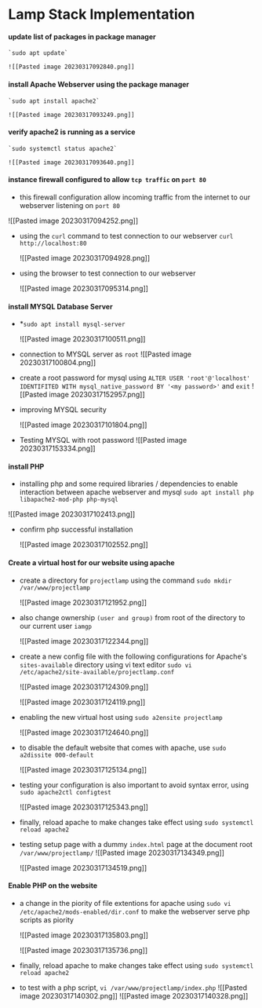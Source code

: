 # Lamp Stack Implementation

#### update list of packages in package manager
	`sudo apt update`

	![[Pasted image 20230317092840.png]]
#### install Apache Webserver using the package manager
	`sudo apt install apache2`

	![[Pasted image 20230317093249.png]]

#### verify apache2 is running as a service
	`sudo systemctl status apache2`

	![[Pasted image 20230317093640.png]]

#### instance firewall configured to allow `tcp traffic` on `port 80`
* this firewall configuration allow incoming traffic from the internet to our webserver listening on `port 80`

![[Pasted image 20230317094252.png]]

* using the `curl` command to test connection to our webserver
	`curl http://localhost:80`
	
	![[Pasted image 20230317094928.png]]
* using the browser to test connection to our webserver

	![[Pasted image 20230317095314.png]]

#### install MYSQL Database Server
* *`sudo apt install mysql-server`

	![[Pasted image 20230317100511.png]]

* connection to MYSQL server as `root`
	![[Pasted image 20230317100804.png]]
* create a root password for mysql using `ALTER USER 'root'@'localhost' IDENTIFITED WITH mysql_native_password BY '<my password>'` and `exit`
	![[Pasted image 20230317152957.png]]
* improving MYSQL security

	![[Pasted image 20230317101804.png]]

* Testing MYSQL with root password
	![[Pasted image 20230317153334.png]]
#### install PHP
* installing php and some required libraries / dependencies to enable interaction between apache webserver and mysql
	`sudo apt install php libapache2-mod-php php-mysql`
	
![[Pasted image 20230317102413.png]]

* confirm php successful installation

	![[Pasted image 20230317102552.png]]
#### Create a virtual host for our website using apache
* create a directory for `projectlamp` using the command `sudo mkdir /var/www/projectlamp`

	![[Pasted image 20230317121952.png]]

* also change ownership `(user and group)` from root of the directory to our current user `iamgp`

	![[Pasted image 20230317122344.png]]

* create a new config file with the following configurations for Apache's `sites-available` directory using vi text editor `sudo vi /etc/apache2/site-available/projectlamp.conf`

	![[Pasted image 20230317124309.png]]

	![[Pasted image 20230317124119.png]]

* enabling the new virtual host using `sudo a2ensite projectlamp`

	![[Pasted image 20230317124640.png]]

* to disable the default website that comes with apache, use `sudo a2dissite 000-default`

	![[Pasted image 20230317125134.png]]

* testing your configuration is also important to avoid syntax error, using `sudo apache2ctl configtest`

	![[Pasted image 20230317125343.png]]
* finally, reload apache to make changes take effect using `sudo systemctl reload apache2`
* testing setup page with a dummy `index.html` page at the document root `/var/www/projectlamp/`
	![[Pasted image 20230317134349.png]]
	
	![[Pasted image 20230317134519.png]]
#### Enable PHP on the website
* a change in the piority of file extentions for apache using `sudo vi /etc/apache2/mods-enabled/dir.conf` to make the webserver serve php scripts as piority

	![[Pasted image 20230317135803.png]]
	
	![[Pasted image 20230317135736.png]]
 * finally, reload apache to make changes take effect using `sudo systemctl reload apache2`
 * to test with a php script, `vi /var/www/projectlamp/index.php`
	 ![[Pasted image 20230317140302.png]]
	 ![[Pasted image 20230317140328.png]]